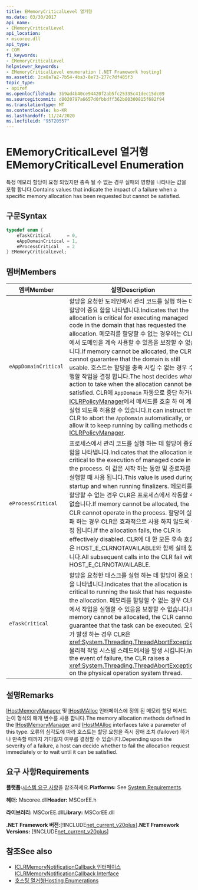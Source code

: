 ```yaml
---
title: EMemoryCriticalLevel 열거형
ms.date: 03/30/2017
api_name:
- EMemoryCriticalLevel
api_location:
- mscoree.dll
api_type:
- COM
f1_keywords:
- EMemoryCriticalLevel
helpviewer_keywords:
- EMemoryCriticalLevel enumeration [.NET Framework hosting]
ms.assetid: 2ca8a7a2-7b54-4ba3-8e73-277c7df485f3
topic_type:
- apiref
ms.openlocfilehash: 3b9ad4b40ce94420f2ab5fc25335c41dec15dc09
ms.sourcegitcommit: d8020797a6657d0fbbdff362b80300815f682f94
ms.translationtype: MT
ms.contentlocale: ko-KR
ms.lasthandoff: 11/24/2020
ms.locfileid: "95720557"
---
```

# <a name="ememorycriticallevel-enumeration"></a><span data-ttu-id="f5ff0-102">EMemoryCriticalLevel 열거형</span><span class="sxs-lookup"><span data-stu-id="f5ff0-102">EMemoryCriticalLevel Enumeration</span></span>

<span data-ttu-id="f5ff0-103">특정 메모리 할당이 요청 되었지만 충족 될 수 없는 경우 실패의 영향을 나타내는 값을 포함 합니다.</span><span class="sxs-lookup"><span data-stu-id="f5ff0-103">Contains values that indicate the impact of a failure when a specific memory allocation has been requested but cannot be satisfied.</span></span>  
  
## <a name="syntax"></a><span data-ttu-id="f5ff0-104">구문</span><span class="sxs-lookup"><span data-stu-id="f5ff0-104">Syntax</span></span>  
  
```cpp  
typedef enum {  
    eTaskCritical      = 0,  
    eAppDomainCritical = 1,  
    eProcessCritical   = 2  
} EMemoryCriticalLevel;  
```  
  
## <a name="members"></a><span data-ttu-id="f5ff0-105">멤버</span><span class="sxs-lookup"><span data-stu-id="f5ff0-105">Members</span></span>  
  
|<span data-ttu-id="f5ff0-106">멤버</span><span class="sxs-lookup"><span data-stu-id="f5ff0-106">Member</span></span>|<span data-ttu-id="f5ff0-107">설명</span><span class="sxs-lookup"><span data-stu-id="f5ff0-107">Description</span></span>|  
|------------|-----------------|  
|`eAppDomainCritical`|<span data-ttu-id="f5ff0-108">할당을 요청한 도메인에서 관리 코드를 실행 하는 데 할당이 중요 함을 나타냅니다.</span><span class="sxs-lookup"><span data-stu-id="f5ff0-108">Indicates that the allocation is critical for executing managed code in the domain that has requested the allocation.</span></span> <span data-ttu-id="f5ff0-109">메모리를 할당할 수 없는 경우에는 CLR에서 도메인을 계속 사용할 수 있음을 보장할 수 없습니다.</span><span class="sxs-lookup"><span data-stu-id="f5ff0-109">If memory cannot be allocated, the CLR cannot guarantee that the domain is still usable.</span></span> <span data-ttu-id="f5ff0-110">호스트는 할당을 충족 시킬 수 없는 경우 수행할 작업을 결정 합니다.</span><span class="sxs-lookup"><span data-stu-id="f5ff0-110">The host decides what action to take when the allocation cannot be satisfied.</span></span> <span data-ttu-id="f5ff0-111">CLR에 `AppDomain` 자동으로 중단 하거나 [ICLRPolicyManager](iclrpolicymanager-interface.md)에서 메서드를 호출 하 여 계속 실행 되도록 허용할 수 있습니다.</span><span class="sxs-lookup"><span data-stu-id="f5ff0-111">It can instruct the CLR to abort the `AppDomain` automatically, or allow it to keep running by calling methods on [ICLRPolicyManager](iclrpolicymanager-interface.md).</span></span>|  
|`eProcessCritical`|<span data-ttu-id="f5ff0-112">프로세스에서 관리 코드를 실행 하는 데 할당이 중요 함을 나타냅니다.</span><span class="sxs-lookup"><span data-stu-id="f5ff0-112">Indicates that the allocation is critical to the execution of managed code in the process.</span></span> <span data-ttu-id="f5ff0-113">이 값은 시작 하는 동안 및 종료자를 실행할 때 사용 됩니다.</span><span class="sxs-lookup"><span data-stu-id="f5ff0-113">This value is used during startup and when running finalizers.</span></span> <span data-ttu-id="f5ff0-114">메모리를 할당할 수 없는 경우 CLR은 프로세스에서 작동할 수 없습니다.</span><span class="sxs-lookup"><span data-stu-id="f5ff0-114">If memory cannot be allocated, the CLR cannot operate in the process.</span></span> <span data-ttu-id="f5ff0-115">할당이 실패 하는 경우 CLR은 효과적으로 사용 하지 않도록 설정 됩니다.</span><span class="sxs-lookup"><span data-stu-id="f5ff0-115">If the allocation fails, the CLR is effectively disabled.</span></span> <span data-ttu-id="f5ff0-116">CLR에 대 한 모든 후속 호출은 HOST_E_CLRNOTAVAILABLE와 함께 실패 합니다.</span><span class="sxs-lookup"><span data-stu-id="f5ff0-116">All subsequent calls into the CLR fail with HOST_E_CLRNOTAVAILABLE.</span></span>|  
|`eTaskCritical`|<span data-ttu-id="f5ff0-117">할당을 요청한 태스크를 실행 하는 데 할당이 중요 함을 나타냅니다.</span><span class="sxs-lookup"><span data-stu-id="f5ff0-117">Indicates that the allocation is critical to running the task that has requested the allocation.</span></span> <span data-ttu-id="f5ff0-118">메모리를 할당할 수 없는 경우 CLR에서 작업을 실행할 수 있음을 보장할 수 없습니다.</span><span class="sxs-lookup"><span data-stu-id="f5ff0-118">If memory cannot be allocated, the CLR cannot guarantee that the task can be executed.</span></span> <span data-ttu-id="f5ff0-119">오류가 발생 하는 경우 CLR은 <xref:System.Threading.ThreadAbortException> 물리적 작업 시스템 스레드에서을 발생 시킵니다.</span><span class="sxs-lookup"><span data-stu-id="f5ff0-119">In the event of failure, the CLR raises a <xref:System.Threading.ThreadAbortException> on the physical operation system thread.</span></span>|  
  
## <a name="remarks"></a><span data-ttu-id="f5ff0-120">설명</span><span class="sxs-lookup"><span data-stu-id="f5ff0-120">Remarks</span></span>  

 <span data-ttu-id="f5ff0-121">[IHostMemoryManager](ihostmemorymanager-interface.md) 및 [IHostMAlloc](ihostmalloc-interface.md) 인터페이스에 정의 된 메모리 할당 메서드는이 형식의 매개 변수를 사용 합니다.</span><span class="sxs-lookup"><span data-stu-id="f5ff0-121">The memory allocation methods defined in the [IHostMemoryManager](ihostmemorymanager-interface.md) and [IHostMAlloc](ihostmalloc-interface.md) interfaces take a parameter of this type.</span></span> <span data-ttu-id="f5ff0-122">오류의 심각도에 따라 호스트는 할당 요청을 즉시 장애 조치 (failover) 하거나 만족할 때까지 기다릴지 여부를 결정할 수 있습니다.</span><span class="sxs-lookup"><span data-stu-id="f5ff0-122">Depending upon the severity of a failure, a host can decide whether to fail the allocation request immediately or to wait until it can be satisfied.</span></span>  
  
## <a name="requirements"></a><span data-ttu-id="f5ff0-123">요구 사항</span><span class="sxs-lookup"><span data-stu-id="f5ff0-123">Requirements</span></span>  

 <span data-ttu-id="f5ff0-124">**플랫폼:**[시스템 요구 사항](../../get-started/system-requirements.md)을 참조하세요.</span><span class="sxs-lookup"><span data-stu-id="f5ff0-124">**Platforms:** See [System Requirements](../../get-started/system-requirements.md).</span></span>  
  
 <span data-ttu-id="f5ff0-125">**헤더:** Mscoree.dll</span><span class="sxs-lookup"><span data-stu-id="f5ff0-125">**Header:** MSCorEE.h</span></span>  
  
 <span data-ttu-id="f5ff0-126">**라이브러리:** MSCorEE.dll</span><span class="sxs-lookup"><span data-stu-id="f5ff0-126">**Library:** MSCorEE.dll</span></span>  
  
 <span data-ttu-id="f5ff0-127">**.NET Framework 버전:**[!INCLUDE[net_current_v20plus](../../../../includes/net-current-v20plus-md.md)]</span><span class="sxs-lookup"><span data-stu-id="f5ff0-127">**.NET Framework Versions:** [!INCLUDE[net_current_v20plus](../../../../includes/net-current-v20plus-md.md)]</span></span>  
  
## <a name="see-also"></a><span data-ttu-id="f5ff0-128">참조</span><span class="sxs-lookup"><span data-stu-id="f5ff0-128">See also</span></span>

- [<span data-ttu-id="f5ff0-129">ICLRMemoryNotificationCallback 인터페이스</span><span class="sxs-lookup"><span data-stu-id="f5ff0-129">ICLRMemoryNotificationCallback Interface</span></span>](iclrmemorynotificationcallback-interface.md)
- [<span data-ttu-id="f5ff0-130">호스팅 열거형</span><span class="sxs-lookup"><span data-stu-id="f5ff0-130">Hosting Enumerations</span></span>](hosting-enumerations.md)
